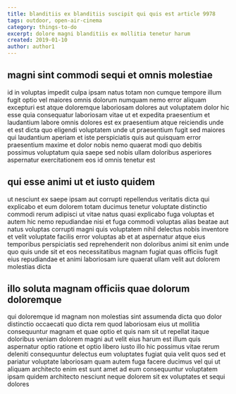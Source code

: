 ```yaml
---
title: blanditiis ex blanditiis suscipit qui quis est article 9978
tags: outdoor, open-air-cinema
category: things-to-do
excerpt: dolore magni blanditiis ex mollitia tenetur harum
created: 2019-01-10
author: author1
---
```


## magni sint commodi sequi et omnis molestiae

id in voluptas impedit culpa ipsam natus totam non cumque tempore illum fugit optio vel maiores omnis dolorum numquam nemo error aliquam excepturi est atque doloremque laboriosam dolores aut voluptatem dolor hic esse quia consequatur laboriosam vitae ut et expedita praesentium et laudantium labore omnis dolores est ex praesentium atque reiciendis unde et est dicta quo eligendi voluptatem unde ut praesentium fugit sed maiores qui laudantium aperiam et iste perspiciatis quis aut quisquam error praesentium maxime et dolor nobis nemo quaerat modi quo debitis possimus voluptatum quia saepe sed nobis ullam doloribus asperiores aspernatur exercitationem eos id omnis tenetur est

## qui esse animi ut et iusto quidem

ut nesciunt ex saepe ipsam aut corrupti repellendus veritatis dicta qui explicabo et eum dolorem totam ducimus tenetur voluptate distinctio commodi rerum adipisci ut vitae natus quasi explicabo fuga voluptas et autem hic nemo repudiandae nisi et fuga commodi voluptas alias beatae aut natus voluptas corrupti magni quis voluptatem nihil delectus nobis inventore et velit voluptate facilis error voluptas ab et at aspernatur atque eius temporibus perspiciatis sed reprehenderit non doloribus animi sit enim unde quo quis unde sit et eos necessitatibus magnam fugiat quas officiis fugit eius repudiandae et animi laboriosam iure quaerat ullam velit aut dolorem molestias dicta

## illo soluta magnam officiis quae dolorum doloremque

qui doloremque id magnam non molestias sint assumenda dicta quo dolor distinctio occaecati quo dicta rem quod laboriosam eius ut mollitia consequuntur magnam et quae optio et quis nam sit ut repellat itaque doloribus veniam dolorem magni aut velit eius harum est illum quis aspernatur optio ratione et optio libero iusto illo hic possimus vitae rerum deleniti consequuntur delectus eum voluptates fugiat quia velit quos sed et pariatur voluptate laboriosam quam autem fuga facere ducimus vel qui ut aliquam architecto enim est sunt amet ad eum consequuntur voluptatem ipsam quidem architecto nesciunt neque dolorem sit ex voluptates et sequi dolores

